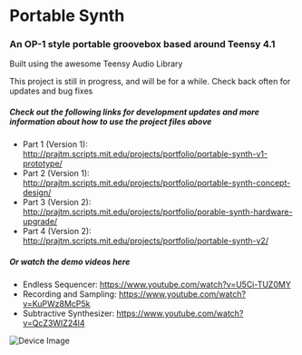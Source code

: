 # Portable Synth
### An OP-1 style portable groovebox based around Teensy 4.1
Built using the awesome Teensy Audio Library
 
This project is still in progress, and will be for a while. Check back often for updates and bug fixes

##### Check out the following links for development updates and more information about how to use the project files above
* Part 1 (Version 1): http://prajtm.scripts.mit.edu/projects/portfolio/portable-synth-v1-prototype/
* Part 2 (Version 1): http://prajtm.scripts.mit.edu/projects/portfolio/portable-synth-concept-design/
* Part 3 (Version 2): http://prajtm.scripts.mit.edu/projects/portfolio/porable-synth-hardware-upgrade/
* Part 4 (Version 2): http://prajtm.scripts.mit.edu/projects/portfolio/portable-synth-v2/

##### Or watch the demo videos here
* Endless Sequencer: https://www.youtube.com/watch?v=U5Ci-TUZ0MY
* Recording and Sampling: https://www.youtube.com/watch?v=KuPWz8McP5k
* Subtractive Synthesizer: https://www.youtube.com/watch?v=QcZ3WIZ24l4

![Device Image](https://i.imgur.com/wGqdGyz.jpg)

